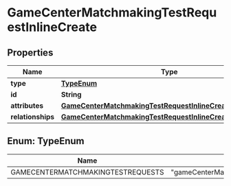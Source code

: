 

# GameCenterMatchmakingTestRequestInlineCreate


## Properties

| Name | Type | Description | Notes |
|------------ | ------------- | ------------- | -------------|
|**type** | [**TypeEnum**](#TypeEnum) |  |  |
|**id** | **String** |  |  [optional] |
|**attributes** | [**GameCenterMatchmakingTestRequestInlineCreateAttributes**](GameCenterMatchmakingTestRequestInlineCreateAttributes.md) |  |  |
|**relationships** | [**GameCenterMatchmakingTestRequestInlineCreateRelationships**](GameCenterMatchmakingTestRequestInlineCreateRelationships.md) |  |  [optional] |



## Enum: TypeEnum

| Name | Value |
|---- | -----|
| GAMECENTERMATCHMAKINGTESTREQUESTS | &quot;gameCenterMatchmakingTestRequests&quot; |



